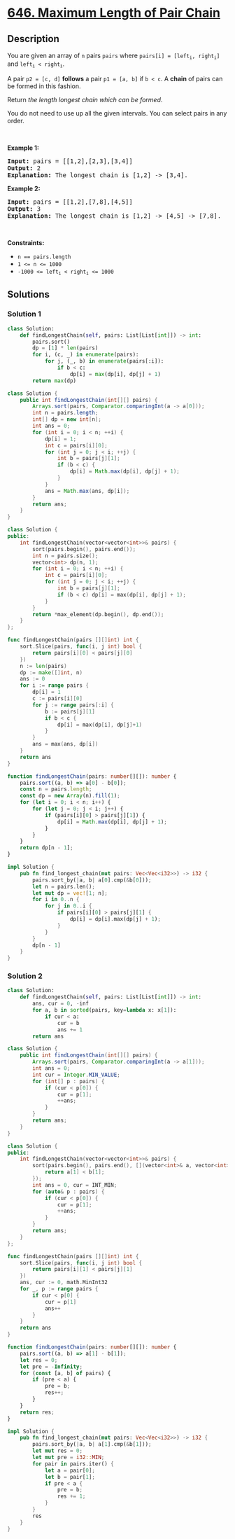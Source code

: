 # [646. Maximum Length of Pair Chain](https://leetcode.com/problems/maximum-length-of-pair-chain)


## Description

<p>You are given an array of <code>n</code> pairs <code>pairs</code> where <code>pairs[i] = [left<sub>i</sub>, right<sub>i</sub>]</code> and <code>left<sub>i</sub> &lt; right<sub>i</sub></code>.</p>

<p>A pair <code>p2 = [c, d]</code> <strong>follows</strong> a pair <code>p1 = [a, b]</code> if <code>b &lt; c</code>. A <strong>chain</strong> of pairs can be formed in this fashion.</p>

<p>Return <em>the length longest chain which can be formed</em>.</p>

<p>You do not need to use up all the given intervals. You can select pairs in any order.</p>

<p>&nbsp;</p>
<p><strong class="example">Example 1:</strong></p>

<pre>
<strong>Input:</strong> pairs = [[1,2],[2,3],[3,4]]
<strong>Output:</strong> 2
<strong>Explanation:</strong> The longest chain is [1,2] -&gt; [3,4].
</pre>

<p><strong class="example">Example 2:</strong></p>

<pre>
<strong>Input:</strong> pairs = [[1,2],[7,8],[4,5]]
<strong>Output:</strong> 3
<strong>Explanation:</strong> The longest chain is [1,2] -&gt; [4,5] -&gt; [7,8].
</pre>

<p>&nbsp;</p>
<p><strong>Constraints:</strong></p>

<ul>
	<li><code>n == pairs.length</code></li>
	<li><code>1 &lt;= n &lt;= 1000</code></li>
	<li><code>-1000 &lt;= left<sub>i</sub> &lt; right<sub>i</sub> &lt;= 1000</code></li>
</ul>

## Solutions

### Solution 1

<!-- tabs:start -->

```python
class Solution:
    def findLongestChain(self, pairs: List[List[int]]) -> int:
        pairs.sort()
        dp = [1] * len(pairs)
        for i, (c, _) in enumerate(pairs):
            for j, (_, b) in enumerate(pairs[:i]):
                if b < c:
                    dp[i] = max(dp[i], dp[j] + 1)
        return max(dp)
```

```java
class Solution {
    public int findLongestChain(int[][] pairs) {
        Arrays.sort(pairs, Comparator.comparingInt(a -> a[0]));
        int n = pairs.length;
        int[] dp = new int[n];
        int ans = 0;
        for (int i = 0; i < n; ++i) {
            dp[i] = 1;
            int c = pairs[i][0];
            for (int j = 0; j < i; ++j) {
                int b = pairs[j][1];
                if (b < c) {
                    dp[i] = Math.max(dp[i], dp[j] + 1);
                }
            }
            ans = Math.max(ans, dp[i]);
        }
        return ans;
    }
}
```

```cpp
class Solution {
public:
    int findLongestChain(vector<vector<int>>& pairs) {
        sort(pairs.begin(), pairs.end());
        int n = pairs.size();
        vector<int> dp(n, 1);
        for (int i = 0; i < n; ++i) {
            int c = pairs[i][0];
            for (int j = 0; j < i; ++j) {
                int b = pairs[j][1];
                if (b < c) dp[i] = max(dp[i], dp[j] + 1);
            }
        }
        return *max_element(dp.begin(), dp.end());
    }
};
```

```go
func findLongestChain(pairs [][]int) int {
	sort.Slice(pairs, func(i, j int) bool {
		return pairs[i][0] < pairs[j][0]
	})
	n := len(pairs)
	dp := make([]int, n)
	ans := 0
	for i := range pairs {
		dp[i] = 1
		c := pairs[i][0]
		for j := range pairs[:i] {
			b := pairs[j][1]
			if b < c {
				dp[i] = max(dp[i], dp[j]+1)
			}
		}
		ans = max(ans, dp[i])
	}
	return ans
}
```

```ts
function findLongestChain(pairs: number[][]): number {
    pairs.sort((a, b) => a[0] - b[0]);
    const n = pairs.length;
    const dp = new Array(n).fill(1);
    for (let i = 0; i < n; i++) {
        for (let j = 0; j < i; j++) {
            if (pairs[i][0] > pairs[j][1]) {
                dp[i] = Math.max(dp[i], dp[j] + 1);
            }
        }
    }
    return dp[n - 1];
}
```

```rust
impl Solution {
    pub fn find_longest_chain(mut pairs: Vec<Vec<i32>>) -> i32 {
        pairs.sort_by(|a, b| a[0].cmp(&b[0]));
        let n = pairs.len();
        let mut dp = vec![1; n];
        for i in 0..n {
            for j in 0..i {
                if pairs[i][0] > pairs[j][1] {
                    dp[i] = dp[i].max(dp[j] + 1);
                }
            }
        }
        dp[n - 1]
    }
}
```

<!-- tabs:end -->

### Solution 2

<!-- tabs:start -->

```python
class Solution:
    def findLongestChain(self, pairs: List[List[int]]) -> int:
        ans, cur = 0, -inf
        for a, b in sorted(pairs, key=lambda x: x[1]):
            if cur < a:
                cur = b
                ans += 1
        return ans
```

```java
class Solution {
    public int findLongestChain(int[][] pairs) {
        Arrays.sort(pairs, Comparator.comparingInt(a -> a[1]));
        int ans = 0;
        int cur = Integer.MIN_VALUE;
        for (int[] p : pairs) {
            if (cur < p[0]) {
                cur = p[1];
                ++ans;
            }
        }
        return ans;
    }
}
```

```cpp
class Solution {
public:
    int findLongestChain(vector<vector<int>>& pairs) {
        sort(pairs.begin(), pairs.end(), [](vector<int>& a, vector<int> b) {
            return a[1] < b[1];
        });
        int ans = 0, cur = INT_MIN;
        for (auto& p : pairs) {
            if (cur < p[0]) {
                cur = p[1];
                ++ans;
            }
        }
        return ans;
    }
};
```

```go
func findLongestChain(pairs [][]int) int {
	sort.Slice(pairs, func(i, j int) bool {
		return pairs[i][1] < pairs[j][1]
	})
	ans, cur := 0, math.MinInt32
	for _, p := range pairs {
		if cur < p[0] {
			cur = p[1]
			ans++
		}
	}
	return ans
}
```

```ts
function findLongestChain(pairs: number[][]): number {
    pairs.sort((a, b) => a[1] - b[1]);
    let res = 0;
    let pre = -Infinity;
    for (const [a, b] of pairs) {
        if (pre < a) {
            pre = b;
            res++;
        }
    }
    return res;
}
```

```rust
impl Solution {
    pub fn find_longest_chain(mut pairs: Vec<Vec<i32>>) -> i32 {
        pairs.sort_by(|a, b| a[1].cmp(&b[1]));
        let mut res = 0;
        let mut pre = i32::MIN;
        for pair in pairs.iter() {
            let a = pair[0];
            let b = pair[1];
            if pre < a {
                pre = b;
                res += 1;
            }
        }
        res
    }
}
```

<!-- tabs:end -->

<!-- end -->
